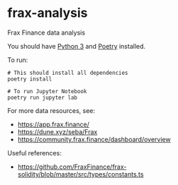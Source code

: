 # frax-analysis
Frax Finance data analysis

You should have [Python 3](https://www.python.org/) and [Poetry](https://python-poetry.org/) installed.

To run:
```
# This should install all dependencies
poetry install

# To run Jupyter Notebook
poetry run jupyter lab
```

For more data resources, see:
* https://app.frax.finance/
* https://dune.xyz/seba/Frax
* https://community.frax.finance/dashboard/overview

Useful references:
* https://github.com/FraxFinance/frax-solidity/blob/master/src/types/constants.ts
